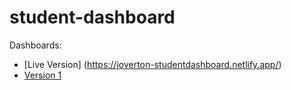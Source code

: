 # student-dashboard


Dashboards:
- [Live Version] (https://joverton-studentdashboard.netlify.app/)
- [Version 1](https://v1--joverton-studentdashboard.netlify.app/)